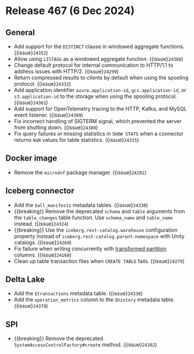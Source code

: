 # Release 467 (6 Dec 2024)

## General

* Add support for the `DISTINCT` clause in windowed aggregate functions. ({issue}`24352`)
* Allow using `LISTAGG` as a windowed aggregate function. ({issue}`24366`)
* Change default protocol for internal communication to HTTP/1.1 to address
  issues with HTTP/2. ({issue}`24299`)
* Return compressed results to clients by default when using the spooling
  protocol. ({issue}`24332`)
* Add application identifier `azure.application-id`, `gcs.application-id`, or
  `s3.application-id` to the storage when using the spooling protocol. ({issue}`24361`)
* Add support for OpenTelemetry tracing to the HTTP, Kafka, and MySQL event
  listener. ({issue}`24389`)
* Fix incorrect handling of SIGTERM signal, which prevented the server from
  shutting down. ({issue}`24380`)
* Fix query failures or missing statistics in `SHOW STATS` when a connector
  returns `NaN` values for table statistics. ({issue}`24315`)

## Docker image

* Remove the `microdnf` package manager.  ({issue}`24281`)

## Iceberg connector

* Add the `$all_manifests` metadata tables. ({issue}`24330`)
* {{breaking}} Remove the deprecated `schema` and `table` arguments from the
  `table_changes` table function. Use `schema_name` and `table_name` instead. ({issue}`24324`)
* {{breaking}} Use the `iceberg.rest-catalog.warehouse` configuration property
  instead of `iceberg.rest-catalog.parent-namespace` with Unity catalogs. ({issue}`24269`)
* Fix failure when writing concurrently with [transformed
  partition](https://iceberg.apache.org/spec/#partition-transforms) columns.
  ({issue}`24160`)
* Clean up table transaction files when `CREATE TABLE` fails. ({issue}`24279`)

## Delta Lake

* Add the `$transactions` metadata table. ({issue}`24330`)
* Add the `operation_metrics` column to the `$history` metadata table. ({issue}`24379`)

## SPI

* {{breaking}} Remove the deprecated `SystemAccessControlFactory#create` method. ({issue}`24382`)
